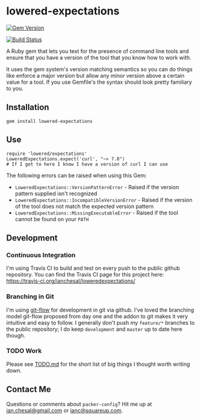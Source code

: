 # lowered-expectations

[![Gem Version](https://badge.fury.io/rb/lowered-expectations.svg)](http://badge.fury.io/rb/lowered-expectations)

[![Build Status](https://travis-ci.org/ianchesal/loweredexpectations.svg?branch=master)](https://travis-ci.org/ianchesal/loweredexpectations)

A Ruby gem that lets you test for the presence of command line tools and ensure
that you have a version of the tool that you know how to work with.

It uses the gem system's version matching semantics so you can do things like
enforce a major version but allow any minor version above a certain value for a
tool. If you use Gemfile's the syntax should look pretty familiary to you.

## Installation

    gem install lowered-expectations

## Use

    require 'lowered/expectations'
    LoweredExpectations.expect('curl', "~> 7.0")
    # If I get to here I know I have a version of curl I can use

The following errors can be raised when using this Gem:

* `LoweredExpectations::VersionPatternError` - Raised if the version pattern supplied isn't recognized
* `LoweredExpectations::IncompatibleVersionError` - Raised if the version of the tool does not match the expected version pattern
* `LoweredExpectations::MissingExecutableError` - Raised if the tool cannot be found on your `PATH`

## Development

### Continuous Integration

I'm using Travis CI to build and test on every push to the public github repository. You can find the Travis CI page for this project here: https://travis-ci.org/ianchesal/loweredexpectations/

### Branching in Git

I'm using [git-flow](http://nvie.com/posts/a-successful-git-branching-model/) for development in git via github. I've loved the branching model git-flow proposed from day one and the addon to git makes it very intuitive and easy to follow. I generally don't push my `feature/*` branches to the public repository; I do keep `development` and `master` up to date here though.

### TODO Work

Please see [TODO.md](TODO.md) for the short list of big things I thought worth writing down.

## Contact Me

Questions or comments about `packer-config`? Hit me up at ian.chesal@gmail.com or ianc@squareup.com.

